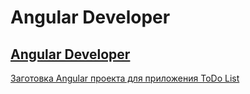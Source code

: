 # Angular Developer 
[Angular Developer](https://otus.ru/lessons/angular-developer/)
---
[Заготовка Angular проекта для приложения ToDo List](doc/HW1.md)
